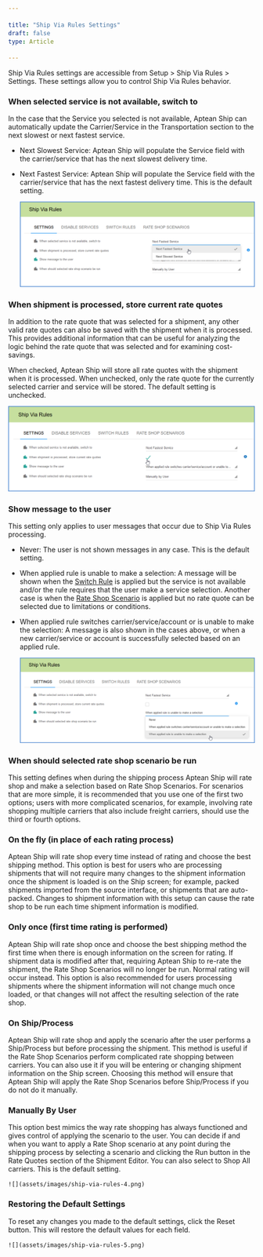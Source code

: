 ```yaml
---

title: "Ship Via Rules Settings"
draft: false
type: Article

---
```


Ship Via Rules settings are accessible from Setup > Ship Via Rules > Settings. These settings allow you to control Ship Via Rules behavior.

### When selected service is not available, switch to

In the case that the Service you selected is not available, Aptean Ship can automatically update the Carrier/Service in the Transportation section to the next slowest or next fastest service.

* Next Slowest Service: Aptean Ship will populate the Service field with the carrier/service that has the next slowest delivery time.

* Next Fastest Service: Aptean Ship will populate the Service field with the carrier/service that has the next fastest delivery time. This is the default setting.

    ![](assets/images/ship-via-rules-1.png)

### When shipment is processed, store current rate quotes

In addition to the rate quote that was selected for a shipment, any other valid rate quotes can also be saved with the shipment when it is processed. This provides additional information that can be useful for analyzing the logic behind the rate quote that was selected and for examining cost-savings.

When checked, Aptean Ship will store all rate quotes with the shipment when it is processed. When unchecked, only the rate quote for the currently selected carrier and service will be stored. The default setting is unchecked.

![](assets/images/ship-via-rules-2.png)

### Show message to the user

This setting only applies to user messages that occur due to Ship Via Rules processing.

* Never: The user is not shown messages in any case. This is the default setting.

* When applied rule is unable to make a selection: A message will be shown when the [Switch Rule](http://ask.shipping.apteancloud.com/akb/switch-rules/) is applied but the service is not available and/or the rule requires that the user make a service selection. Another case is when the [Rate Shop Scenario](rate-shop-scenarios.md) is applied but no rate quote can be selected due to limitations or conditions.

* When applied rule switches carrier/service/account or is unable to make the selection: A message is also shown in the cases above, or when a new carrier/service or account is successfully selected based on an applied rule.

    ![](assets/images/ship-via-rules-3.png)

### When should selected rate shop scenario be run

This setting defines when during the shipping process Aptean Ship will rate shop and make a selection based on Rate Shop Scenarios. For scenarios that are more simple, it is recommended that you use one of the first two options; users with more complicated scenarios, for example, involving rate shopping multiple carriers that also include freight carriers, should use the third or fourth options.

### On the fly (in place of each rating process)

Aptean Ship will rate shop every time instead of rating and choose the best shipping method. This option is best for users who are processing shipments that will not require many changes to the shipment information once the shipment is loaded is on the Ship screen; for example, packed shipments imported from the source interface, or shipments that are auto-packed. Changes to shipment information with this setup can cause the rate shop to be run each time shipment information is modified.

### Only once (first time rating is performed)

Aptean Ship will rate shop once and choose the best shipping method the first time when there is enough information on the screen for rating. If shipment data is modified after that, requiring Aptean Ship to re-rate the shipment, the Rate Shop Scenarios will no longer be run. Normal rating will occur instead. This option is also recommended for users processing shipments where the shipment information will not change much once loaded, or that changes will not affect the resulting selection of the rate shop.

### On Ship/Process

Aptean Ship will rate shop and apply the scenario after the user performs a Ship/Process but before processing the shipment. This method is useful if the Rate Shop Scenarios perform complicated rate shopping between carriers. You can also use it if you will be entering or changing shipment information on the Ship screen. Choosing this method will ensure that Aptean Ship will apply the Rate Shop Scenarios before Ship/Process if you do not do it manually.

### Manually By User

This option best mimics the way rate shopping has always functioned and gives control of applying the scenario to the user. You can decide if and when you want to apply a Rate Shop scenario at any point during the shipping process by selecting a scenario and clicking the Run button in the Rate Quotes section of the Shipment Editor. You can also select to Shop All carriers. This is the default setting.

    ![](assets/images/ship-via-rules-4.png)

### Restoring the Default Settings

To reset any changes you made to the default settings, click the Reset button. This will restore the default values for each field.

    ![](assets/images/ship-via-rules-5.png)

 



